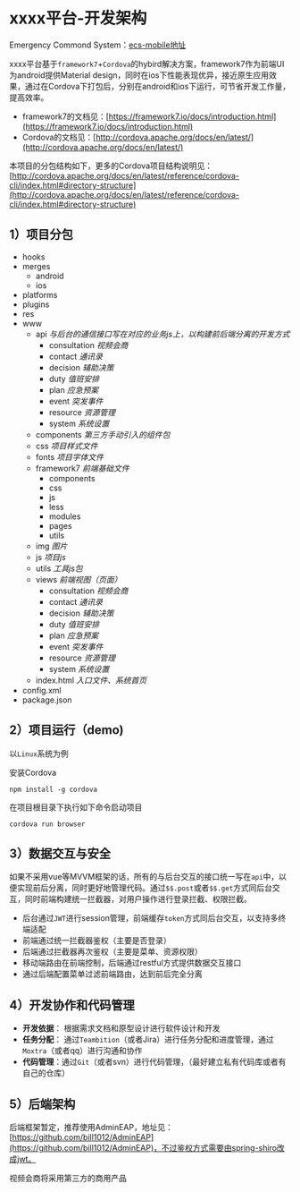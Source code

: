 # xxxx平台-开发架构
Emergency Commond System：[ecs-mobile地址](https://github.com/bill1012/ecs-mobile)

xxxx平台基于`framework7`+`Cordova`的hybird解决方案，framework7作为前端UI为android提供Material design，同时在ios下性能表现优异，接近原生应用效果，通过在Cordova下打包后，分别在android和ios下运行，可节省开发工作量，提高效率。

- framework7的文档见：[https://framework7.io/docs/introduction.html](https://framework7.io/docs/introduction.html)
- Cordova的文档见：[http://cordova.apache.org/docs/en/latest/](http://cordova.apache.org/docs/en/latest/)

本项目的分包结构如下，更多的Cordova项目结构说明见：
[http://cordova.apache.org/docs/en/latest/reference/cordova-cli/index.html#directory-structure](http://cordova.apache.org/docs/en/latest/reference/cordova-cli/index.html#directory-structure) 

## 1）项目分包

- hooks 
- merges  
    - android
    - ios
- platforms
- plugins
- res 
- www
    - api *与后台的通信接口写在对应的业务js上，以构建前后端分离的开发方式*
        - consultation  *视频会商*
        - contact     *通讯录*
        - decision    *辅助决策*
        - duty        *值班安排*
        - plan        *应急预案*
        - event     *突发事件*
        - resource    *资源管理*
        - system      *系统设置*
    - components *第三方手动引入的组件包*
    - css *项目样式文件*
    - fonts  *项目字体文件*
    - framework7 *前端基础文件*
        - components 
        - css
        - js
        - less
        - modules
        - pages
        - utils
    - img *图片*
    - js *项目js*
    - utils *工具js包*
    - views *前端视图（页面）*
        - consultation  *视频会商*
        - contact     *通讯录*
        - decision    *辅助决策*
        - duty        *值班安排*
        - plan        *应急预案*
        - event     *突发事件*
        - resource    *资源管理*
        - system      *系统设置*
    - index.html *入口文件、系统首页*
- config.xml
- package.json

## 2）项目运行（demo)

以`Linux`系统为例

安装Cordova

```
npm install -g cordova
```

在项目根目录下执行如下命令启动项目
```
cordova run browser
```
## 3）数据交互与安全

如果不采用vue等MVVM框架的话，所有的与后台交互的接口统一写在`api`中，以便实现前后分离，同时更好地管理代码。通过`$$.post`或者`$$.get`方式同后台交互，同时前端构建统一拦截器，对用户操作进行登录拦截、权限拦截。

- 后台通过`JWT`进行session管理，前端缓存`token`方式同后台交互，以支持多终端适配
- 前端通过统一拦截器鉴权（主要是否登录）
- 后端通过拦截器再次鉴权（主要是菜单、资源权限）
- 移动端路由在前端控制，后端通过restful方式提供数据交互接口
-  通过后端配置菜单过滤前端路由，达到前后完全分离


## 4）开发协作和代码管理

- **开发依据**： 根据需求文档和原型设计进行软件设计和开发
- **任务分配**： 通过`Teambition`（或者Jira）进行任务分配和进度管理，通过`Moxtra`（或者qq）进行沟通和协作
- **代码管理**：通过`Git`（或者svn）进行代码管理，（最好建立私有代码库或者有自己的仓库）

## 5）后端架构

后端框架暂定，推荐使用AdminEAP，地址见：[https://github.com/bill1012/AdminEAP](https://github.com/bill1012/AdminEAP)，不过鉴权方式需要由spring-shiro改成jwt。

视频会商将采用第三方的商用产品






